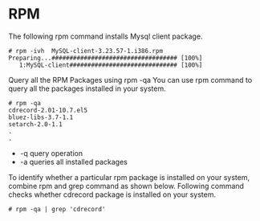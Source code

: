 # RPM

The following rpm command installs Mysql client package.
```
# rpm -ivh  MySQL-client-3.23.57-1.i386.rpm
Preparing...################################### [100%]
   1:MySQL-client############################## [100%]
```

Query all the RPM Packages using rpm -qa
You can use rpm command to query all the packages installed in your system.
```
# rpm -qa
cdrecord-2.01-10.7.el5
bluez-libs-3.7-1.1
setarch-2.0-1.1
.
.
```
* -q query operation
* -a queries all installed packages

To identify whether a particular rpm package is installed on your system, combine rpm and grep command as shown below. Following command checks whether cdrecord package is installed on your system.
```
# rpm -qa | grep 'cdrecord'
```